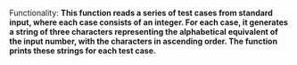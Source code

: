 Functionality: **This function reads a series of test cases from standard input, where each case consists of an integer. For each case, it generates a string of three characters representing the alphabetical equivalent of the input number, with the characters in ascending order. The function prints these strings for each test case.**